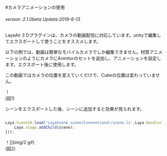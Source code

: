 #カメラアニメーションの使用

###### *version :2.1.0beta   Update:2019-6-13*

LayaAir 3 Dプラグインは、カメラの動画配信に対応しています。unityで編集してエクスポートして使うことをオススメします。

以下の例では、動画は簡単なモバイルカメラでしか編集できません。材質アニメーションのようにカメラにAnimtorのセットを追加し、アニメーションを設定します。エクスポート後に使用します。

この動画ではカメラの位置を変えていくだけで、Cubeの位置は変わっていません。

！[](img/1.png)<br/>(図1)

シーンをエクスポートした後、シーンに追加すると効果が見られます。


```typescript

Laya.Scene3D.load('LayaScene_scene/Conventional/scene.ls',Laya.Handler.create(this,function(scene){
    Laya.stage.addChild(scene);
}));
```


！[](img/2 gif)<br/>(図2)